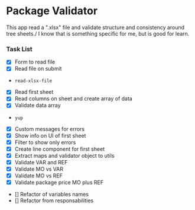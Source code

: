 # Package Validator

This app read a ".xlsx" file and validate structure and consistency around tree sheets./
I know that is something specific for me, but is good for learn.

### Task List

- [x] Form to read file
- [x] Read file on submit
- `read-xlsx-file`
- [x] Read first sheet
- [x] Read columns on sheet and create array of data
- [x] Validate data array
- `yup`
- [x] Custom messages for errors
- [x] Show info on UI of first sheet
- [x] Filter to show only errors
- [x] Create line component for first sheet
- [x] Extract maps and validator object to utils
- [x] Validate VAR and REF
- [x] Validate MO vs VAR
- [x] Validate MO vs REF
- [x] Validate package price MO plus REF
- [] Refactor of variables names
- [] Refactor from responsabilities
